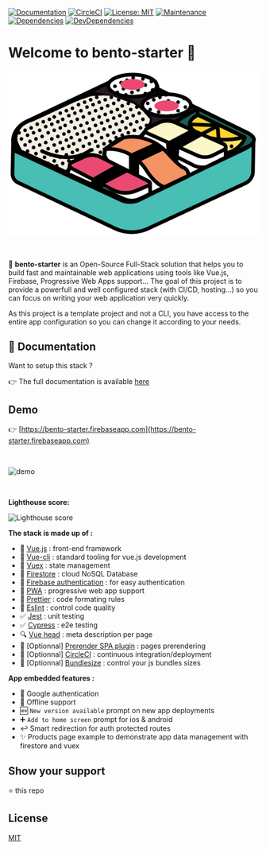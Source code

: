 [![Documentation](https://img.shields.io/badge/documentation-yes-brightgreen.svg)](https://bento-starter.netlify.com/)
[![CircleCI](https://circleci.com/gh/kefranabg/bento-starter/tree/master.svg?style=svg&circle-token=f311e2320782a12321a769faa2ef1d3cdf5e1a10)](https://circleci.com/gh/kefranabg/bento-starter/tree/master)
[![License: MIT](https://img.shields.io/badge/License-MIT-yellow.svg)](https://opensource.org/licenses/MIT)
[![Maintenance](https://img.shields.io/badge/Maintained%3F-yes-green.svg)](https://GitHub.com/vuesion/vuesion/graphs/commit-activity)
[![Dependencies](https://img.shields.io/david/kefranabg/bento-starter.svg)](https://david-dm.org/kefranabg/bento-starter)
[![DevDependencies](https://img.shields.io/david/dev/kefranabg/bento-starter.svg)](https://david-dm.org/kefranabg/bento-starter?type=dev)

# Welcome to bento-starter :wave:

![Bento-starter](https://raw.githubusercontent.com/kefranabg/bento-starter/master/src/assets/img/bento-starter.svg?sanitize=true)

<br />

:bento: **bento-starter** is an Open-Source Full-Stack solution that helps you to build fast and maintainable web applications using tools like Vue.js, Firebase, Progressive Web Apps support... The goal of this project is to provide a powerfull and well configured stack (with CI/CD, hosting...) so you can focus on writing your web application very quickly.

As this project is a template project and not a CLI, you have access to the entire app configuration so you can change it according to your needs.

## :book: Documentation 

Want to setup this stack ?

:point_right: The full documentation is available [here](https://bento-starter.netlify.com/)

## Demo

:point_right: [https://bento-starter.firebaseapp.com](https://bento-starter.firebaseapp.com)

<br />

![demo](https://user-images.githubusercontent.com/9840435/56022522-30ba0980-5d0c-11e9-8c61-23a9f91a926f.gif)

<br />

**Lighthouse score:**

![Lighthouse score](https://raw.githubusercontent.com/kefranabg/bento-starter/master/resources/lighthouse-score-report.jpg)

**The stack is made up of :**

* :metal: [Vue.js](https://vuejs.org/) : front-end framework 
* :wrench: [Vue-cli](https://cli.vuejs.org/) : standard tooling for vue.js development 
* :repeat: [Vuex](https://vuex.vuejs.org/) : state management 
* :floppy_disk: [Firestore](https://firebase.google.com/products/firestore/) : cloud NoSQL Database 
* :bust_in_silhouette: [Firebase authentication](https://firebase.google.com/products/firestore/) : for easy authentication 
* :iphone: [PWA](https://www.npmjs.com/package/@vue/cli-plugin-pwa) : progressive web app support 
* :lipstick: [Prettier](https://prettier.io/) : code formating rules 
* :rotating_light: [Eslint](https://eslint.org/) : control code quality 
* :white_check_mark: [Jest](https://jestjs.io/) : unit testing 
* :white_check_mark: [Cypress](https://www.cypress.io/) : e2e testing 
* :mag: [Vue head](https://github.com/ktquez/vue-head) : meta description per page 
* :page_facing_up: [Optionnal] [Prerender SPA plugin](https://github.com/chrisvfritz/prerender-spa-plugin) : pages prerendering 
* :green_heart: [Optionnal] [CircleCI](https://circleci.com/) : continuous integration/deployment 
* :file_folder: [Optionnal] [Bundlesize](https://github.com/siddharthkp/bundlesize) : control your js bundles sizes 


**App embedded features :**

* :bust_in_silhouette: Google authentication 
* :mobile_phone_off: Offline support 
* :new: `New version available` prompt on new app deployments 
* :heavy_plus_sign: `Add to home screen` prompt for ios & android 
* :leftwards_arrow_with_hook: Smart redirection for auth protected routes 
* :sparkles: Products page example to demonstrate app data management with firestore and vuex 

## Show your support
⭐️ this repo

## License

[MIT](https://opensource.org/licenses/MIT)
